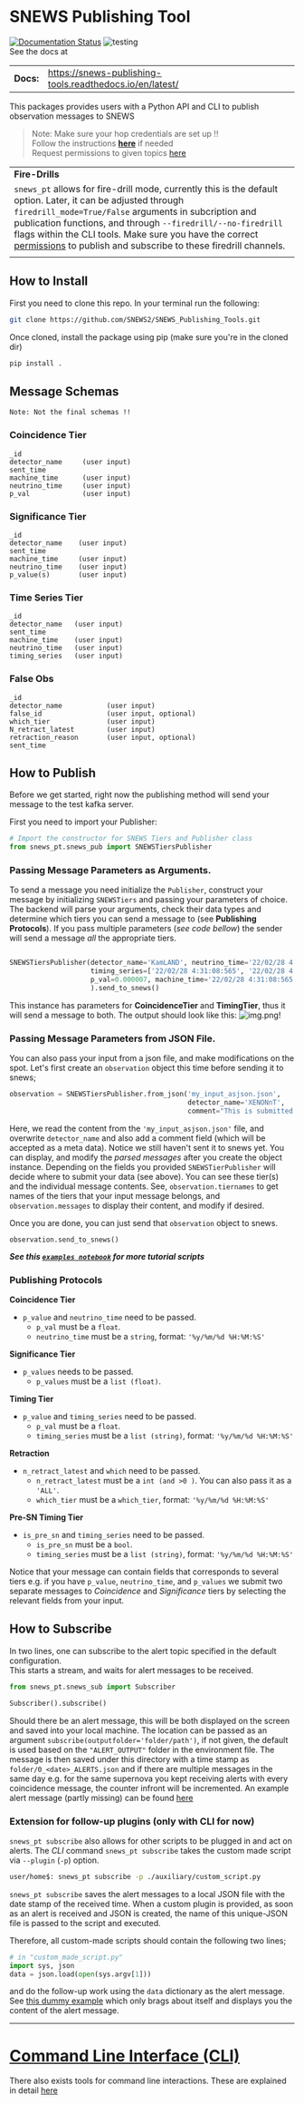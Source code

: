 # SNEWS Publishing Tool

[![Documentation Status](https://readthedocs.org/projects/snews-publishing-tools/badge/?version=latest)](https://snews-publishing-tools.readthedocs.io/en/latest/?badge=latest)
![testing](https://github.com/SNEWS2/SNEWS_Publishing_Tools/actions/workflows/ubuntu20-py39.yml/badge.svg)
<br>See the docs at

|              |        |
| ------------ | ------ |
| **Docs:**    | https://snews-publishing-tools.readthedocs.io/en/latest/  |

This packages provides users with a Python API and CLI to publish observation messages to SNEWS

> Note: Make sure your hop credentials are set up !!<br>
> Follow the instructions [**here**](https://github.com/scimma/hop-client) if needed<br>
> Request permissions to given topics [here](https://my.hop.scimma.org/hopauth/)

|              |
| ------------ | 
|**Fire-Drills**|
|`snews_pt` allows for fire-drill mode, currently this is the default option. Later, it can be adjusted through `firedrill_mode=True/False` arguments in subcription and publication functions, and through `--firedrill/--no-firedrill` flags within the CLI tools. Make sure you have the correct [permissions](https://my.hop.scimma.org/hopauth/) to publish and subscribe to these firedrill channels. |
|              |

## How to Install

First you need to clone this repo. In your terminal run the following:

````bash 
git clone https://github.com/SNEWS2/SNEWS_Publishing_Tools.git
````

Once cloned, install the package using pip (make sure you're in the cloned dir)

````bash
pip install .
````

## Message Schemas

    Note: Not the final schemas !!

### Coincidence Tier

````
_id                 
detector_name     (user input)    
sent_time           
machine_time      (user input)    
neutrino_time     (user input)     
p_val             (user input)    
````

### Significance Tier

````
_id                 
detector_name    (user input)      
sent_time           
machine_time     (user input)        
neutrino_time    (user input)       
p_value(s)       (user input)    
````

### Time Series Tier

````
_id                
detector_name   (user input)      
sent_time           
machine_time    (user input)      
neutrino_time   (user input)     
timing_series   (user input)
````

### False Obs

````
_id
detector_name           (user input)          
false_id                (user input, optional)    
which_tier              (user input)    
N_retract_latest        (user input)    
retraction_reason       (user input, optional)  
sent_time           
````

## How to Publish

Before we get started, right now the publishing method will send your message to the test kafka server.

First you need to import your Publisher:

````Python
# Import the constructor for SNEWS Tiers and Publisher class
from snews_pt.snews_pub import SNEWSTiersPublisher
````
### Passing Message Parameters as Arguments. 
To send a message you need initialize the ``Publisher``, construct your message by initializing ``SNEWSTiers`` and
passing your parameters of choice. The backend will parse your arguments, check their data types and determine which
tiers you can send a message to (see **Publishing Protocols**). If you pass multiple parameters (_see code bellow_) the
sender will send a message *all* the appropriate tiers.

```Python

SNEWSTiersPublisher(detector_name='KamLAND', neutrino_time='22/02/28 4:31:08:565',
                    timing_series=['22/02/28 4:31:08:565', '22/02/28 4:31:08:765', '22/02/28 4:31:09:001'],
                    p_val=0.000007, machine_time='22/02/28 4:31:08:565', 
                    ).send_to_snews()
```

This instance has parameters for **CoincidenceTier** and **TimingTier**, thus it will send a message to both. The output
should look like this:
![img.png](img.png)!


### Passing Message Parameters from JSON File.

You can also pass your input from a json file, and make modifications on the spot. Let's first create an `observation` object this time before sending it to snews;

```python
observation = SNEWSTiersPublisher.from_json('my_input_asjson.json', 
                                            detector_name='XENONnT', 
                                            comment="This is submitted from a json file")
```
Here, we read the content from the `'my_input_asjson.json'` file, and overwrite `detector_name` and also add a comment field (which will be accepted as a meta data). Notice we still haven't sent it to snews yet. You can display, and modify the _parsed messages_ after you create the object instance. Depending on the fields you provided `SNEWSTierPublisher` will decide where to submit your data (see above). You can see these tier(s) and the individual message contents. See, `observation.tiernames` to get names of the tiers that your input message belongs, and `observation.messages` to display their content, and modify if desired.

Once you are done, you can just send that `observation` object to snews.

```
observation.send_to_snews()
```


***See this [`examples notebook`](./examples.ipynb) for more tutorial scripts***

### Publishing Protocols

**Coincidence Tier**

* ``p_value`` and ``neutrino_time`` need to be passed.
    * ``p_val`` must be a ``float``.
    * ``neutrino_time`` must be a ``string``, format: ``'%y/%m/%d %H:%M:%S'``

**Significance Tier**

* ``p_values`` needs to be passed.
    * ``p_values`` must be a ``list (float)``.

**Timing Tier**

* ``p_value`` and ``timing_series`` need to be passed.
    * ``p_val`` must be a ``float``.
    * ``timing_series`` must be a ``list (string)``, format: ``'%y/%m/%d %H:%M:%S'``

**Retraction**

* ``n_retract_latest`` and ``which`` need to be passed.
    * ``n_retract_latest`` must be a ``int (and >0 )``. You can also pass it as a ``'ALL'``.
    * ``which_tier`` must be a ``which_tier``, format: ``'%y/%m/%d %H:%M:%S'``

**Pre-SN Timing Tier**

* ``is_pre_sn`` and ``timing_series`` need to be passed.
    * ``is_pre_sn`` must be a ``bool``.
    * ``timing_series`` must be a ``list (string)``, format: ``'%y/%m/%d %H:%M:%S'``

Notice that your message can contain fields that corresponds to several tiers e.g. if you have ``p_value``, ``neutrino_time``, and ``p_values`` we submit two separate messages to _Coincidence_ and _Significance_ tiers by selecting the relevant fields from your input.

## How to Subscribe

In two lines, one can subscribe to the alert topic specified in the default configuration. <br>
This starts a stream, and waits for alert messages to be received.

```python
from snews_pt.snews_sub import Subscriber

Subscriber().subscribe()
```

Should there be an alert message, this will be both displayed on the screen and saved into your local machine. The location can be passed as an argument `subscribe(outputfolder='folder/path')`, if not given, the default is used based on the `"ALERT_OUTPUT"` folder in the environment file. The message is then saved under this directory with a time stamp as `folder/0_<date>_ALERTS.json` and if there are multiple messages in the same day e.g. for the same supernova you kept receiving alerts with every coincidence message, the counter infront will be incremented. An example alert message (partly missing) can be
found [here](https://github.com/SNEWS2/SNEWS_Publishing_Tools/blob/main/doc/subscribed_messages.json)

### Extension for follow-up plugins (only with CLI for now)
`snews_pt subscribe` also allows for other scripts to be plugged in and act on alerts. The *CLI* command `snews_pt subscribe` takes the custom made script via `--plugin` (`-p`) option.

```bash 
user/home$: snews_pt subscribe -p ./auxiliary/custom_script.py
```

`snews_pt subscribe` saves the alert messages to a local JSON file with the date stamp of the received time. When a custom plugin is provided, as soon as an alert is received and JSON is created, the name of this unique-JSON file is passed to the script and executed.

Therefore, all custom-made scripts should contain the following two lines;

```python
# in "custom_made_script.py"
import sys, json
data = json.load(open(sys.argv[1]))
```
and do the follow-up work using the `data` dictionary as the alert message. See [this dummy example](https://github.com/SNEWS2/SNEWS_Publishing_Tools/blob/main/snews_pt/auxiliary/custom_script.py) which 
only brags about itself and displays you the content of the alert message.


---

# [Command Line Interface (CLI)](docs/cli_docs.md)

There also exists tools for command line interactions. These are explained in detail [here](docs/cli_docs.md)
